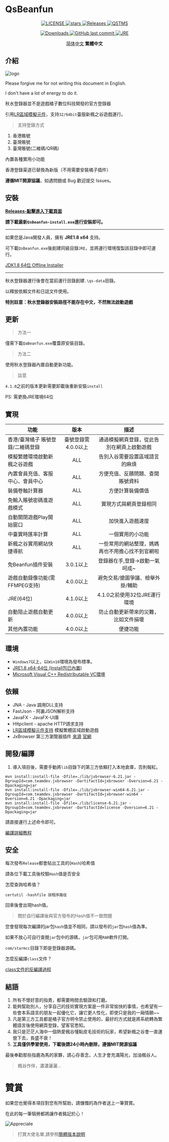 # QsBeanfun

<p align="center">
    <a href="https://github.com/starmcc/qs-beanfun/blob/master/LICENSE">
        <img alt="LICENSE" src="https://img.shields.io/badge/License-MIT-lightgrey"/>
    </a>
    <a href="https://github.com/starmcc/qs-beanfun">
        <img alt="stars" src="https://img.shields.io/github/stars/starmcc/qs-beanfun?label=Stars"/>
    </a>
    <a href="https://github.com/starmcc/qs-beanfun/releases/latest">
        <img alt="Releases" src="https://img.shields.io/github/v/release/starmcc/qs-beanfun?display_name=tag&label=Latest&color=red"/>
    </a>
    <a href="https://www.qstms.com/">
        <img alt="QSTMS" src="https://img.shields.io/badge/HomePage-QSTMS-orange"/>
    </a>
</p>
<p align="center">
    <a href="https://github.com/starmcc/qs-beanfun/releases/latest">
        <img alt="Downloads" src="https://img.shields.io/github/downloads/starmcc/qs-beanfun/total?label=Downloads"/>
    </a>
    <a href="https://github.com/starmcc/qs-beanfun/commits/master">
        <img alt="GitHub last commit" src="https://img.shields.io/github/last-commit/starmcc/qs-beanfun?label=LastCommit">
    </a>
    <a href="https://www.oracle.com/java/technologies/downloads/#jre8-windows">
        <img alt="JRE" src="https://img.shields.io/badge/JVM-1.8(64bit)-8d38dc"/>
    </a>
</p>
<p align="center">
    <a href="./README.md">简体中文</a>
    <span style="font-weight:bold;">繁體中文</span>
</p>

## 介紹

![logo](./src/main/resources/static/images/ico.png)

Please forgive me for not writing this document in English.

I don't have a lot of energy to do it.

秋水登錄器並不是遊戲橘子數位科技開發的官方登錄器

引用[LR區域模擬元件](https://github.com/InWILL/Locale_Remulator)，支持`32/64bit`臺服新楓之谷遊戲運行。

> 支持登錄方式

1. 香港賬號
2. 臺灣賬號
3. 臺灣賬號(二維碼/QR碼)

內置各種實用小功能

香港登錄渠道已替換為新版（不用需要安裝橘子插件）

**遵循MIT開源協議**，如遇問題或 Bug 歡迎提交 Issues。

## 安裝

[**Releases-點擊進入下載頁面**](https://github.com/starmcc/qs-beanfun/releases)

**請下載最新`QsBeanfun-install.exe`進行安裝即可。**

---

如果您是Java開發人員，擁有 **JRE1.8 x64** 支持。

可下載`QsBeanfun.exe`後創建同級目錄`JRE`，並將運行環境復製該目錄中即可運行。

[JDK1.8 64位 Offline Installer](https://www.oracle.com/java/technologies/downloads/#java8-windows)

---

秋水登錄器運行後會在當前運行目錄創建`.\qs-data`目錄。

以釋放依賴文件和日誌文件使用。

**特別註意：秋水登錄器安裝路徑不能存在中文，不然無法啟動遊戲**

## 更新

> 方法一

僅需下載`QaBeanfun.exe`覆蓋原安裝目錄。

> 方法二

使用秋水登錄器內置自動更新功能。

> 註意

`4.1.0`之前的版本更新需要卸載後重新安裝`install`

PS: 需更換JRE環境64位

## 實現

| 功能                  |      版本      |            描述            |
|---------------------|:------------:|:------------------------:|
| 香港/臺灣橘子 賬號登錄/二維碼登錄  | 臺號登錄需4.0.0以上 |  通過模擬網頁登錄，從此告別在網頁上啟動遊戲   |
| 模擬繁體環境啟動新楓之谷遊戲      |     ALL      |     告別入谷需要設置區域語言的麻煩      |
| 內置會員充值、客服中心、會員中心    |     ALL      |     方便充值、反饋問題、查閱賬號資料     |
| 裝備卷軸計算器             |     ALL      |         方便計算裝備價值         |
| 免輸入賬號密碼進遊戲模式        |     ALL      |       實現方式與網頁登錄相同        |
| 自動關閉遊戲Play開始窗口      |     ALL      |         加快進入遊戲速度         |
| 中臺實時匯率計算            |     ALL      |         一個實用的小功能         |
| 新楓之谷實用網站快捷導航        |     ALL      | 一些常用的網站整理，媽媽再也不用擔心找不到官網啦 |
| 免Beanfun插件安裝        |   3.0.1以上    |    登錄器在手,登錄->啟動一氣呵成~     |
| 遊戲自動錄像功能(需FFMPEG支持) |   4.0.0以上    |    避免交易/搶圖爭議、檢舉外掛/輔助     |
| JRE(64位)            |   4.1.0以上    |   4.1.0之前使用32位JRE運行環境    |
| 自動阻止遊戲自動更新          |   4.0.0以上    |    防止自動更新帶來的災難，比如文件損壞    |
| 其他內置功能              |   4.0.0以上    |           便捷功能           |

## 環境

- `Windows7`以上，以`Win10`環境為發布標準。
- [JRE1.8 x64-64位 (Install包已內置)](https://www.oracle.com/java/technologies/downloads/#jre8-windows)
- [Microsoft Visual C++ Redistributable VC環境](https://aka.ms/vs/17/release/vc_redist.x64.exe)

## 依賴

- JNA - Java 調用DLL支持
- FastJson - 阿裏JSON解析支持
- JavaFX - JavaFX-UI庫
- Httpclient - apache HTTP請求支持
- [LR區域模擬元件支持](https://github.com/InWILL/Locale_Remulator) 模擬繁體區域啟動遊戲
- JxBrowser 第三方瀏覽器插件 [來源](https://blog.csdn.net/weixin_43852094/article/details/121157752) [官網](https://jxbrowser-support.teamdev.com/)

## 開發/編譯

1. 導入項目後，需要手動將`lib`目錄下的第三方依賴打入本地倉庫，否則報紅。
```
mvn install:install-file -Dfile=./lib/jxbrowser-6.21.jar -DgroupId=com.teamdev.jxbrowser -DartifactId=jxbrowser -Dversion=6.21 -Dpackaging=jar
mvn install:install-file -Dfile=./lib/jxbrowser-win64-6.21.jar -DgroupId=com.teamdev.jxbrowser -DartifactId=jxbrowser-win64 -Dversion=6.21 -Dpackaging=jar
mvn install:install-file -Dfile=./lib/license-6.21.jar -DgroupId=com.teamdev.jxbrowser -DartifactId=license -Dversion=6.21 -Dpackaging=jar
```
請直接運行上述命令即可。

[編譯詳細教程](./build/README.md)

## 安全

每次發布`Release`都會貼出工具的(`Hash`)哈希值

請各位下載工具後校驗`Hash`值是否安全

怎麼查詢哈希值？

```
certutil -hashfile 該程序路徑
```

回車後會出現hash值。

> 關於自行編譯後與官方發布的Hash值不一致問題

您會發現每次編譯的jar包`hash`值並不相同，請以發布的`jar`包`hash`值為準。

如果不放心可自行查閱`jar`包中的源碼，`jar`包可用`RAR`軟件打開。

`com/starmcc`目錄下即是登錄器源碼。

怎麼反編譯`class`文件？

[class文件的反編譯過程](https://blog.csdn.net/qq_39674002/article/details/109735298)

## 結語

1. 所有不懷好意的指責，都需要時間去驗證和打磨。
2. 能夠幫助別人，分享自己的技術實現方案是一件非常愉快的事情，也希望有一些會本系語言的朋友一起優化它，讓它更人性化，即使只是我的一廂情願~~
3. 凡是第三方工具都是橘子官方明令禁止使用的，最好的方式就是將系統轉為繁體語言後使用網頁登錄，望客官悉知。
4. 我只是茫茫人海中一個熱愛楓谷懂點皮毛技術的玩家，希望新楓之谷會一直運營下去，長盛不衰！
5. **工具僅供學習使用，下載後請24小時內刪除，遵循MIT開源協議**

最後奉勸那些指鹿為馬的家夥，請心存善念，人生才會充滿陽光，加油楓谷人。

> 楓谷作伴，瀟瀟灑灑...

# 贊賞

如果您也覺得本項目對您有所幫助，請慷慨的為作者送上一筆贊賞。

在此的每一筆犒勞都將讓作者銘記於心！

![Appreciate](./Appreciate.png)

> 打賞大佬名單,請參照[簡體版本說明](./README.md)